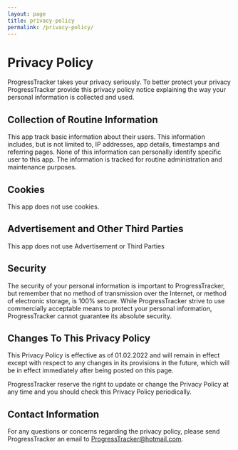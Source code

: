 ```yaml
---
layout: page
title: privacy-policy
permalink: /privacy-policy/
---
```


# Privacy Policy

ProgressTracker takes your privacy seriously. To better protect your privacy ProgressTracker provide this privacy policy notice explaining the way your personal information is collected and used.


## Collection of Routine Information

This app track basic information about their users. This information includes, but is not limited to, IP addresses, app details, timestamps and referring pages. None of this information can personally identify specific user to this app. The information is tracked for routine administration and maintenance purposes.


## Cookies

This app does not use cookies. 

## Advertisement and Other Third Parties

This app does not use Advertisement or Third Parties


## Security

The security of your personal information is important to ProgressTracker, but remember that no method of transmission over the Internet, or method of electronic storage, is 100% secure. While ProgressTracker strive to use commercially acceptable means to protect your personal information, ProgressTracker cannot guarantee its absolute security.


## Changes To This Privacy Policy

This Privacy Policy is effective as of 01.02.2022 and will remain in effect except with respect to any changes in its provisions in the future, which will be in effect immediately after being posted on this page.

ProgressTracker reserve the right to update or change the Privacy Policy at any time and you should check this Privacy Policy periodically. 


## Contact Information

For any questions or concerns regarding the privacy policy, please send ProgressTracker an email to ProgressTracker@hotmail.com. 
